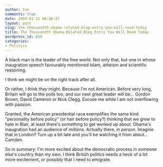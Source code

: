 ```yaml
---
author: Ian
comments: true
date: 2009-01-21 08:40:47
layout: post
slug: the-thousandth-obama-related-blog-entry-you-will-read-today
title: The Thousandth Obama-Related Blog Entry You Will Read Today
wordpress_id: 819
categories:
- Politics
---
```


A black man is the leader of the free world.  Not only that, but one in whose inaugration speech favourably mentioned Islam, atheism and scientific reasoning.

I think we might be on the right track after all.

Or rather, I think _they_ might.  Because I'm not American.  Before very long, Britain will go to the polls too, and our next great leader will be... Gordon Brown, David Cameron or Nick Clegg.  Excuse me while I am not overflowing with passion.

Granted, the American presidential race exemplifies the same kind "personality before policy" (or hair before policy?) thinking that we grew to hate in Blair, at least there's something to get worked up about.  Obama's inaugration had an audience of _millions_.  Actually there, in person.  Imagine that in London?  Turn up a bit late and you'll be watching it from about... Camden.

So in summary: I'm more excited about the democratic process in someone else's country than my own.  I think British politics needs a heck of a lot more excitement, or possibly that I need to emigrate.
